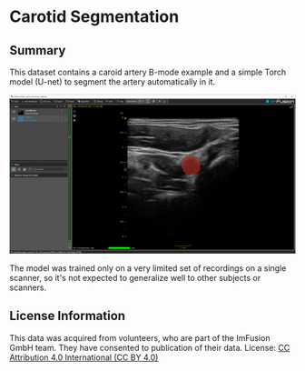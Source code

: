 # Carotid Segmentation

## Summary

This dataset contains a caroid artery B-mode example and a simple Torch model (U-net) to segment the artery automatically in it.

![Screenshot](screenshot.png "Screenshot")

The model was trained only on a very limited set of recordings on a single scanner, so it's not expected to generalize well to other subjects or scanners.


## License Information

This data was acquired from volunteers, who are part of the ImFusion GmbH team. They have consented to publication of their data.
License: [CC Attribution 4.0 International (CC BY 4.0)](https://creativecommons.org/licenses/by/4.0/)

